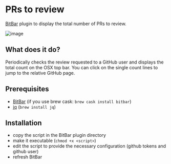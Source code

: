 # PRs to review

[BitBar](https://github.com/matryer/bitbar) plugin to display the total number of PRs to review.

![image](https://cloud.githubusercontent.com/assets/691940/22853783/da8d8510-f056-11e6-87dc-d07723fdd295.png)

## What does it do?
Periodically checks the review requested to a GitHub user and displays the total count on the OSX top bar.
You can click on the single count lines to jump to the relative GitHub page.

## Prerequisites
- [BitBar](https://github.com/matryer/bitbar) (if you use brew cask: `brew cask install bitbar`)
- [jq](https://stedolan.github.io/jq/) (`brew install jq`)

## Installation
- copy the script in the BitBar plugin directory
- make it executable (`chmod +x <script>`)
- edit the script to provide the necessary configuration (github tokens and github user)
- refresh BitBar
